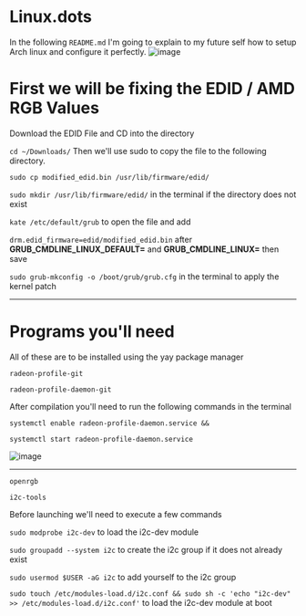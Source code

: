 # Linux.dots



In the following `README.md` I'm going to explain to my future self how to setup Arch linux and configure it perfectly.
![image](https://github.com/martinjrrr/Linux.dots/assets/91160845/a30f2fb4-e60a-46a6-9899-ae976429bf53)

# First we will be fixing the EDID / AMD RGB Values


Download the EDID File and CD into the directory

`cd ~/Downloads/` Then we'll use sudo to copy the file to the following directory.

`sudo cp modified_edid.bin /usr/lib/firmware/edid/`

`sudo mkdir /usr/lib/firmware/edid/` in the terminal if the directory does not exist

`kate /etc/default/grub` to open the file and add

`drm.edid_firmware=edid/modified_edid.bin` 
after **GRUB_CMDLINE_LINUX_DEFAULT=** and **GRUB_CMDLINE_LINUX=** then save

`sudo grub-mkconfig -o /boot/grub/grub.cfg` in the terminal to apply the kernel patch

_____________________________________________________________________________________

# Programs you'll need

All of these are to be installed using the yay package manager

`radeon-profile-git`

`radeon-profile-daemon-git`

After compilation you'll need to run the following commands in the terminal

`systemctl enable radeon-profile-daemon.service &&`

`systemctl start radeon-profile-daemon.service`

![image](https://github.com/martinjrrr/Linux.dots/assets/91160845/e2160fe0-2476-4614-b509-d02a682ea2f9)

_____________________________________________________________________________________


`openrgb`

`i2c-tools`

Before launching we'll need to execute a few commands

`sudo modprobe i2c-dev` to load the i2c-dev module

`sudo groupadd --system i2c` to create the i2c group if it does not already exist

`sudo usermod $USER -aG i2c` to add yourself to the i2c group

`sudo touch /etc/modules-load.d/i2c.conf && sudo sh -c 'echo "i2c-dev" >> /etc/modules-load.d/i2c.conf'` to load the i2c-dev module at boot



